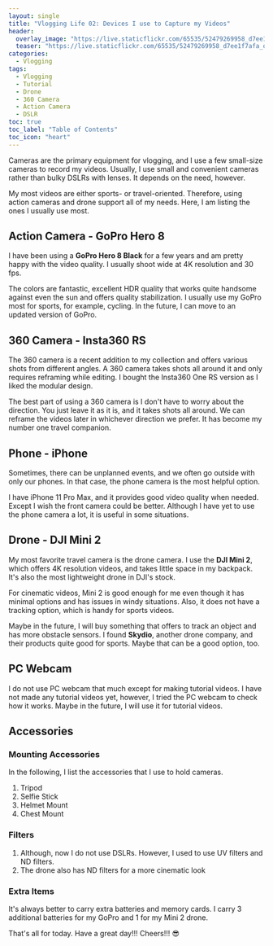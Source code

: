 ```yaml
---
layout: single
title: "Vlogging Life 02: Devices I use to Capture my Videos"
header:
  overlay_image: "https://live.staticflickr.com/65535/52479269958_d7ee1f7afa_o.png"
  teaser: "https://live.staticflickr.com/65535/52479269958_d7ee1f7afa_o.png"
categories:
  - Vlogging
tags:
  - Vlogging
  - Tutorial
  - Drone
  - 360 Camera
  - Action Camera
  - DSLR
toc: true
toc_label: "Table of Contents"
toc_icon: "heart"
---
```




Cameras are the primary equipment for vlogging, and I use a few small-size cameras to record my videos. Usually, I use small and convenient cameras rather than bulky DSLRs with lenses. It depends on the need, however.

My most videos are either sports- or travel-oriented. Therefore, using action cameras and drone support all of my needs. Here, I am listing the ones I usually use most.

## Action Camera - GoPro Hero 8
I have been using a **GoPro Hero 8 Black** for a few years and am pretty happy with the video quality. I usually shoot wide at 4K resolution and 30 fps. 

The colors are fantastic, excellent HDR quality that works quite handsome against even the sun and offers quality stabilization. I usually use my GoPro most for sports, for example, cycling. In the future, I can move to an updated version of GoPro.

## 360 Camera - Insta360 RS
The 360 camera is a recent addition to my collection and offers various shots from different angles. A 360 camera takes shots all around it and only requires reframing while editing. I bought the Insta360 One RS version as I liked the modular design.

The best part of using a 360 camera is I don't have to worry about the direction. You just leave it as it is, and it takes shots all around. We can reframe the videos later in whichever direction we prefer. It has become my number one travel companion.

## Phone - iPhone
Sometimes, there can be unplanned events, and we often go outside with only our phones. In that case, the phone camera is the most helpful option.

I have iPhone 11 Pro Max, and it provides good video quality when needed. Except I wish the front camera could be better. Although I have yet to use the phone camera a lot, it is useful in some situations.

## Drone - DJI Mini 2
My most favorite travel camera is the drone camera. I use the **DJI Mini 2**, which offers 4K resolution videos, and takes little space in my backpack. It's also the most lightweight drone in DJI's stock.

For cinematic videos, Mini 2 is good enough for me even though it has minimal options and has issues in windy situations. Also, it does not have a tracking option, which is handy for sports videos. 

Maybe in the future, I will buy something that offers to track an object and has more obstacle sensors. I found **Skydio**, another drone company, and their products quite good for sports. Maybe that can be a good option, too.


## PC Webcam
I do not use PC webcam that much except for making tutorial videos. I have not made any tutorial videos yet, however, I tried the PC webcam to check how it works. Maybe in the future, I will use it for tutorial videos.


## Accessories
### Mounting Accessories
In the following, I list the accessories that I use to hold cameras.
1. Tripod
2. Selfie Stick
3. Helmet Mount
4. Chest Mount

### Filters
1. Although, now I do not use DSLRs. However, I used to use UV filters and ND filters.
2. The drone also has ND filters for a more cinematic look

### Extra Items
It's always better to carry extra batteries and memory cards. I carry 3 additional batteries for my GoPro and 1 for my Mini 2 drone.


That's all for today. Have a great day!!!
Cheers!!! :sunglasses:
<!--stackedit_data:
eyJoaXN0b3J5IjpbLTc5MDYwMTI5NF19
-->